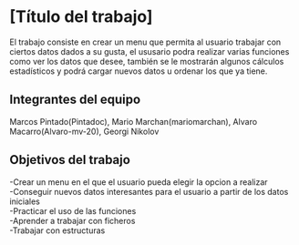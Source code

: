 # [Título del trabajo]

El trabajo consiste en crear un menu que permita al usuario trabajar con ciertos datos dados a su gusta, el ususario podra realizar varias funciones como ver los datos que desee, también se le mostrarán algunos cálculos estadísticos y podrá cargar nuevos datos u ordenar los que ya tiene.

## Integrantes del equipo

Marcos Pintado(Pintadoc), Mario Marchan(mariomarchan), Alvaro Macarro(Alvaro-mv-20), Georgi Nikolov

## Objetivos del trabajo

-Crear un menu en el que el usuario pueda elegir la opcion a realizar                                           
              -Conseguir nuevos datos interesantes para el usuario a partir de los datos iniciales                                    
-Practicar el uso de las funciones                               
-Aprender a trabajar con ficheros                                 
-Trabajar con estructuras
